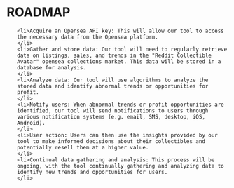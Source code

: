 <h1>ROADMAP</h1>

<ol>

    <li>Acquire an Opensea API key: This will allow our tool to access the necessary data from the Opensea platform.
    </li>
    <li>Gather and store data: Our tool will need to regularly retrieve data on listings, sales, and trends in the "Reddit Collectible Avatar" opensea collections market. This data will be stored in a database for analysis.
    </li>
    <li>Analyze data: Our tool will use algorithms to analyze the stored data and identify abnormal trends or opportunities for profit.
    </li>
    <li>Notify users: When abnormal trends or profit opportunities are identified, our tool will send notifications to users through various notification systems (e.g. email, SMS, desktop, iOS, Android).
    </li>
    <li>User action: Users can then use the insights provided by our tool to make informed decisions about their collectibles and potentially resell them at a higher value.
    </li>
    <li>Continual data gathering and analysis: This process will be ongoing, with the tool continually gathering and analyzing data to identify new trends and opportunities for users.
    </li>





</ol>